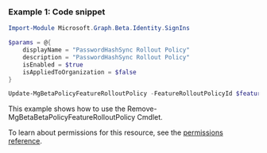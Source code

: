 ### Example 1: Code snippet

```powershellImport-Module Microsoft.Graph.Beta.Identity.SignIns

$params = @{
	displayName = "PasswordHashSync Rollout Policy"
	description = "PasswordHashSync Rollout Policy"
	isEnabled = $true
	isAppliedToOrganization = $false
}

Update-MgBetaPolicyFeatureRolloutPolicy -FeatureRolloutPolicyId $featureRolloutPolicyId -BodyParameter $params
```
This example shows how to use the Remove-MgBetaBetaPolicyFeatureRolloutPolicy Cmdlet.
To learn about permissions for this resource, see the [permissions reference](/graph/permissions-reference).

